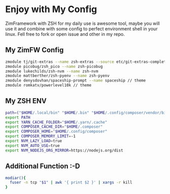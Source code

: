 # Enjoy with My Config

ZimFramework with ZSH for my daily use is awesome tool, maybe you will use it and combine with some config to perfect environment shell in your linux. Fell free to fork or open issue and other in my repo.

## My ZimFW Config

```sh
zmodule tj/git-extras --name zsh-extras --source etc/git-extras-completion.zsh
zmodule picobug/zsh_pico --name zsh-picobug
zmodule lukechilds/zsh-nvm --name zsh-nvm
zmodule mattberther/zsh-pyenv --name zsh-pyenv
zmodule denysdovhan/spaceship-prompt --name spaceship // theme
zmodule romkatv/powerlevel10k // theme
```

## My ZSH ENV

```sh
path=("$HOME/.local/bin" "$HOME/.bin" "$HOME/.config/composer/vendor/bin" "$(yarn global bin)" "$path[@]")
export PATH
export YARN_CACHE_FOLDER="$HOME/.yarn/.cache"
export COMPOSER_CACHE_DIR="$HOME/.composer"
export COMPOSER_HOME="$HOME/.config/composer"
export COMPOSER_MEMORY_LIMIT=-1
export NVM_LAZY_LOAD=true
export NVM_AUTO_USE=true
export NVM_NODEJS_ORG_MIRROR=https://nodejs.org/dist
```

## Additional Function :-D

```sh
modiar(){
  fuser -n tcp "$1" | awk '{ print $2 }' | xargs -r kill
}
```
